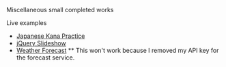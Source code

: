Miscellaneous small completed works

Live examples
* [Japanese Kana Practice](http://eternalseptember.github.io/One-Script-Wonders/japanese_kana_practice/#/)
* [jQuery Slideshow](http://eternalseptember.github.io/One-Script-Wonders/jquery_slideshow/)
* [Weather Forecast](http://eternalseptember.github.io/One-Script-Wonders/weather_forecast/#/)
** This won't work because I removed my API key for the forecast service.